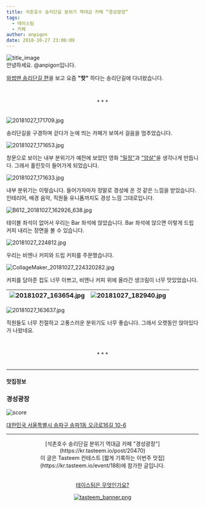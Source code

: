 ```yaml
---
title: 석촌호수 송리단길 분위기 역대급 카페 “경성광장”
tags:
  - 테이스팀
  - 카페
author: anpigon
date: 2018-10-27 23:06:09
---
```


![title_image](https://static.tasteem.io/uploads/3752/post/20470/content_c6b22825-e8c6-435e-a6ae-be2adc94fa49.jpeg)
<br/>
안녕하세요. @anpigon입니다.

[와썹맨 송리단길 편](https://youtu.be/KFaIvc_Mf4I)을 보고 요즘 **"핫"** 하다는 송리단길에 다녀왔습니다. 

<br><center>* * *</center><br>

![20181027_171709.jpg](https://static.tasteem.io/uploads/image/image/94840/6507bf28-0115-412f-a026-d4d2ce784a00.jpeg)

송리단길을 구경하며 걷다가 눈에 띄는 카페가 보여서 걸음을 멈추었습니다.
<br>

![20181027_171653.jpg](https://static.tasteem.io/uploads/image/image/94823/6507bf28-0115-412f-a026-d4d2ce784a00.jpeg)

창문으로 보이는 내부 분위기가 예전에 보았던 영화 ["밀정"](https://movie.naver.com/movie/bi/mi/basic.nhn?code=137952)과 ["암살"](https://movie.naver.com/movie/bi/mi/basic.nhn?code=121048)을 생각나게 만듭니다. 그래서 홀린듯이 들어가게 되었습니다.
<br>

![20181027_171633.jpg](https://static.tasteem.io/uploads/image/image/94825/50a86f13-85fb-45b5-b014-6e98103682e1.jpeg)

내부 분위기는 이렇습니다. 들어가자마자 정말로 경성에 온 것 같은 느낌을 받았습니다. 인테리어, 배경 음악, 직원들 유니폼까지도 경성 느낌 그대로입니다.
<br>

![B612_20181027_162926_638.jpg](https://static.tasteem.io/uploads/image/image/94830/50a86f13-85fb-45b5-b014-6e98103682e1.jpeg)

테이블 좌석이 없어서 우리는 Bar 좌석에 앉았습니다. Bar 좌석에 앉으면 이렇게 드립 커피 내리는 장면을 볼 수 있습니다. 
<br>

![20181027_224812.jpg](https://static.tasteem.io/uploads/image/image/94869/6507bf28-0115-412f-a026-d4d2ce784a00.jpeg)

우리는 비엔나 커피와 드립 커피를 주문했습니다.
<br>

![CollageMaker_20181027_224320282.jpg](https://static.tasteem.io/uploads/image/image/94868/50a86f13-85fb-45b5-b014-6e98103682e1.jpeg)

커피를 담아준 컵도 너무 이쁘고, 비엔나 커피 위에 올라간 생크림이 너무 맛있었습니다.
<br>












| ![20181027_163654.jpg](https://static.tasteem.io/uploads/image/image/94836/50a86f13-85fb-45b5-b014-6e98103682e1.jpeg) | ![20181027_182940.jpg](https://static.tasteem.io/uploads/image/image/94838/6507bf28-0115-412f-a026-d4d2ce784a00.jpeg) |
|-|-|

![20181027_163637.jpg](https://static.tasteem.io/uploads/image/image/94870/50a86f13-85fb-45b5-b014-6e98103682e1.jpeg)

직원들도 너무 친절하고 고풍스러운 분위기도 너무 좋습니다. 그래서 오랫동안 앉아있다가 나왔네요.

<br><center>* * *</center><br>














---------------------
#### 맛집정보
### 경성광장
![score](https://static.tasteem.io/images/steem/2Crowns.png)

[대한민국 서울특별시 송파구 송파1동 오금로16길 10-6](https://kr.tasteem.io/post/20470#map)

-----------------------------------------
<center>[석촌호수 송리단길 분위기 역대급 카페 "경성광장"](https://kr.tasteem.io/post/20470)
<br/>이 글은 Tasteem 컨테스트
 [짧게 기록하는 이번주 맛집](https://kr.tasteem.io/event/188)에 참가한 글입니다.

<br/>[테이스팀은 무엇인가요?](https://kr.tasteem.io/about)

[![tasteem_banner.png](https://static.tasteem.io/images/tasteem_banner_v3.png)](https://kr.tasteem.io)</center>